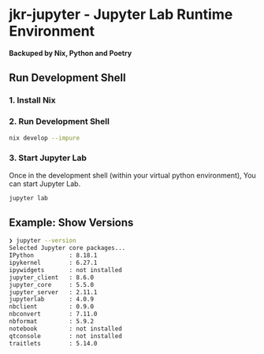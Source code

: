 # jkr-jupyter - Jupyter Lab Runtime Environment

**Backuped by Nix, Python and Poetry**

## Run Development Shell

### 1. Install Nix

### 2. Run Development Shell

```bash
nix develop --impure
```

### 3. Start Jupyter Lab

Once in the development shell (within your virtual python environment), You can start Jupyter Lab.

```bash
jupyter lab
```

## Example: Show Versions

```bash
❯ jupyter --version
Selected Jupyter core packages...
IPython          : 8.18.1
ipykernel        : 6.27.1
ipywidgets       : not installed
jupyter_client   : 8.6.0
jupyter_core     : 5.5.0
jupyter_server   : 2.11.1
jupyterlab       : 4.0.9
nbclient         : 0.9.0
nbconvert        : 7.11.0
nbformat         : 5.9.2
notebook         : not installed
qtconsole        : not installed
traitlets        : 5.14.0
```

